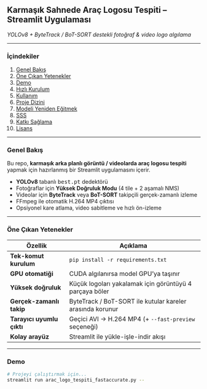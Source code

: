 ## Karmaşık Sahnede Araç Logosu Tespiti – Streamlit Uygulaması  
*YOLOv8 + ByteTrack / BoT-SORT destekli fotoğraf & video logo algılama*

---

### İçindekiler
1. [Genel Bakış](#genel-bakış)  
2. [Öne Çıkan Yetenekler](#öne-çıkan-yetenekler)  
3. [Demo](#demo)  
4. [Hızlı Kurulum](#hızlı-kurulum)  
5. [Kullanım](#kullanım)  
6. [Proje Dizini](#proje-dizini)  
7. [Modeli Yeniden Eğitmek](#modeli-yeniden-eğitmek)  
8. [SSS](#sss)  
9. [Katkı Sağlama](#katkı-sağlama)  
10. [Lisans](#lisans)

---

### Genel Bakış
Bu repo, **karmaşık arka planlı görüntü / videolarda araç logosu tespiti** yapmak için hazırlanmış bir Streamlit uygulamasını içerir.  

- **YOLOv8** tabanlı <kbd>best.pt</kbd> dedektörü  
- Fotoğraflar için **Yüksek Doğruluk Modu** (4 tile + 2 aşamalı NMS)  
- Videolar için **ByteTrack** veya **BoT-SORT** takipçili gerçek-zamanlı izleme  
- FFmpeg ile otomatik H.264 MP4 çıktısı  
- Opsiyonel kare atlama, video sabitleme ve hızlı ön-izleme

---

### Öne Çıkan Yetenekler
| Özellik | Açıklama |
|---------|----------|
| **Tek-komut kurulum** | `pip install -r requirements.txt` |
| **GPU otomatiği** | CUDA algılanırsa model GPU’ya taşınır |
| **Yüksek doğruluk** | Küçük logoları yakalamak için görüntüyü 4 parçaya böler |
| **Gerçek-zamanlı takip** | ByteTrack / BoT-SORT ile kutular kareler arasında korunur |
| **Tarayıcı uyumlu çıktı** | Geçici AVI → H.264 MP4 (+ `--fast-preview` seçeneği) |
| **Kolay arayüz** | Streamlit ile yükle-işle-indir akışı |

---

### Demo
```bash
# Projeyi çalıştırmak için... 
streamlit run arac_logo_tespiti_fastaccurate.py --

